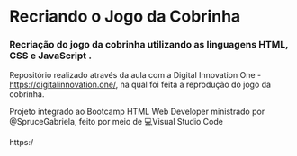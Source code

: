 # Recriando o Jogo da Cobrinha 
### Recriação do jogo da cobrinha utilizando as linguagens HTML, CSS e JavaScript .
Repositório realizado através da aula com a Digital Innovation One - https://digitalinnovation.one/, na qual foi feita a reprodução do jogo da cobrinha.


Projeto integrado ao Bootcamp HTML Web Developer ministrado por @SpruceGabriela, feito por meio de 💻️Visual Studio Code

https:/
